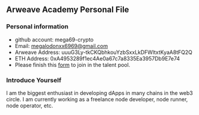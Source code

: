 ## Arweave Academy Personal File

### Personal information
- github account: mega69-crypto 
- Email: megalodonxx6969@gmail.com 
- Arweave Address: uuuG3Ly-tkCKQbhkouYzbSxxLkDFWltxtKyaA8tFQ2Q 
- ETH Address: 0xA4953289f1ec4Ae0a67c7a8335Ea3957Db9E7e74 
- Please finish this [form](https://docs.google.com/forms/d/e/1FAIpQLSfWA5fIIcBgmRppm3jNz5vmf9Mai_QMVil-2pO4r7YKn_Zhtw/viewform?usp=sf_link) to join in the talent pool.

### Introduce Yourself
I am the biggest enthusiast in developing dApps in many chains in the web3 circle. I am currently working as a freelance node developer, node runner, node operator, etc.




